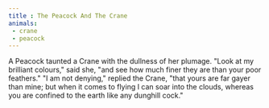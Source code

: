 ```yaml
---
title : The Peacock And The Crane
animals:
 - crane
 - peacock
---
```


A Peacock taunted a Crane with the dullness of her plumage. "Look at my brilliant colours," said she, "and see how much finer they are than your poor feathers." "I am not denying," replied the Crane, "that yours are far gayer than mine; but when it comes to flying I can soar into the clouds, whereas you are confined to the earth like any dunghill cock."
